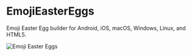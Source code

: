# EmojiEasterEggs
Emoji Easter Egg builder for Android, iOS, macOS, Windows, Linux, and HTML5.

![Emoji Easter Eggs](/FMXExpress/EmojiEasterEggs/blob/master/emojieggs.jpg?raw=true)

